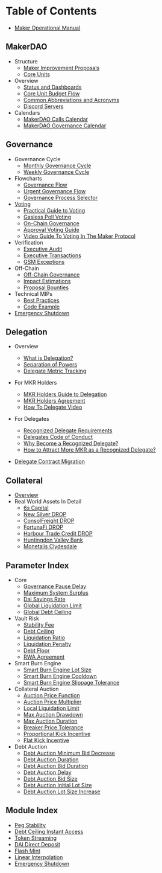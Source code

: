 # Table of Contents

* [Maker Operational Manual](README.md)

## MakerDAO
* Structure
  * [Maker Improvement Proposals](governance/mips.md)
  * [Core Units](core-units/core-units.md)
* Overview
  * [Status and Dashboards](protocol-status/protocol-and-dao-status.md)
  * [Core Unit Budget Flow](core-units/core-unit-budget-flow.md)
  * [Common Abbreviations and Acronyms](protocol-status/acronyms.md)
  * [Discord Servers](misc/discords.md)
* Calendars
  * [MakerDAO Calls Calendar](protocol-status/calls-calendar.md)
  * [MakerDAO Governance Calendar](protocol-status/governance-calendar.md)

## Governance
* Governance Cycle
  * [Monthly Governance Cycle](governance/monthly-governance-cycle.md)
  * [Weekly Governance Cycle](governance/weekly-governance-cycle.md)
* Flowcharts
  * [Governance Flow](governance/governance-flow.md)
  * [Urgent Governance Flow](governance/urgent-governance-flow.md)
  * [Governance Process Selector](governance/governance-process-selection-flow.md)
* [Voting](governance/voting-in-makerdao.md)
  * [Practical Guide to Voting](governance/practical-guide-voting.md)
  * [Gasless Poll Voting](governance/gasless-poll-voting.md)
  * [On-Chain Governance](governance/on-chain-governance.md)
  * [Approval Voting Guide](governance/approval-voting-guide.md)
  * [Video Guide To Voting In The Maker Protocol](governance/how-to-vote.md)
* Verification
  * [Executive Audit](governance/executive-audit.md)
  * [Executive Transactions](governance/executive-transaction-verification.md)
  * [GSM Exceptions](governance/gsm-exceptions.md)
* Off-Chain
  * [Off-Chain Governance](governance/off-chain-governance.md)
  * [Impact Estimations](governance/impact-estimations.md)
  * [Proposal Bounties](governance/proposal-bounties.md)
* Technical MIPs
  * [Best Practices](governance/technical-mips-development-best-practices.md)
  * [Code Example](governance/technical-mip-code-example.md)
* [Emergency Shutdown](governance/emergency-shutdown.md)  
## Delegation
  
* Overview

  * [What is Delegation?](delegation/what-is-delegation.md)
  * [Separation of Powers](delegation/separation-of-powers.md)
  * [Delegate Metric Tracking](delegation/delegate-metric-tracking.md)
* For MKR Holders
  * [MKR Holders Guide to Delegation](delegation/mkr-holder-guide.md)
  * [MKR Holders Agreement](delegation/mkr-holder-agreement.md)
  * [How To Delegate Video](delegation/mkr-holder-how-to-delegate.md)
* For Delegates  
  * [Recognized Delegate Requirements](delegation/recognized-delegate-requirements.md)
  * [Delegates Code of Conduct](delegation/delegates-code.md)
  * [Why Become a Recognized Delegate?](delegation/why-to-become-a-recognized-delegate.md)
  * [How to Attract More MKR as a Recognized Delegate?](delegation/delegate-attract-more-mkr.md)
* [Delegate Contract Migration](delegation/delegate-expiration.md)
  
## Collateral
* [Overview](collateral/collateral-overview.md)
* Real World Assets In Detail
  * [6s Capital](collateral/6s.md)
  * [New Silver DROP](collateral/new-silver.md)
  * [ConsolFreight DROP](collateral/consolfreight.md)
  * [FortunaFi DROP](collateral/fortunafi.md)
  * [Harbour Trade Credit DROP](collateral/harbour-trade.md)
  * [Huntingdon Valley Bank](collateral/hvbank.md)
  * [Monetalis Clydesdale](collateral/monetalis-clydesdale.md)
  
## Parameter Index

* Core
  * [Governance Pause Delay](parameter-index/core/param-gsm-pause-delay.md)
  * [Maximum System Surplus](parameter-index/core/param-system-surplus-buffer.md)
  * [Dai Savings Rate](parameter-index/core/param-dai-savings-rate.md)
  * [Global Liquidation Limit](parameter-index/core/param-global-liquidation-limit.md)
  * [Global Debt Ceiling](parameter-index/core/param-global-debt-ceiling.md)
* Vault Risk
  * [Stability Fee](parameter-index/vault-risk/param-stability-fee.md)
  * [Debt Ceiling](parameter-index/vault-risk/param-debt-ceiling.md)
  * [Liquidation Ratio](parameter-index/vault-risk/param-liquidation-ratio.md)
  * [Liquidation Penalty](parameter-index/vault-risk/param-liquidation-penalty.md)
  * [Debt Floor](parameter-index/vault-risk/param-debt-floor.md)
  * [RWA Agreement](parameter-index/vault-risk/param-rwa-agreement.md)
* Smart Burn Engine
  * [Smart Burn Engine Lot Size](parameter-index/surplus-auction/param-surplus-lot-size.md)
  * [Smart Burn Engine Cooldown](parameter-index/surplus-auction/param-surplus-cooldown.md)
  * [Smart Burn Engine Slippage Tolerance](parameter-index/surplus-auction/param-surplus-slippage-tolerance.md)
* Collateral Auction
  * [Auction Price Function](parameter-index/collateral-auction/param-auction-price-function.md)
  * [Auction Price Multiplier](parameter-index/collateral-auction/param-auction-price-multiplier.md)
  * [Local Liquidation Limit](parameter-index/collateral-auction/param-local-liquidation-limit.md)
  * [Max Auction Drawdown](parameter-index/collateral-auction/param-max-auction-drawdown.md)
  * [Max Auction Duration](parameter-index/collateral-auction/param-max-auction-duration.md)
  * [Breaker Price Tolerance](parameter-index/collateral-auction/param-breaker-price-tolerance.md)
  * [Proportional Kick Incentive](parameter-index/collateral-auction/param-proportional-kick-incentive.md)
  * [Flat Kick Incentive](parameter-index/collateral-auction/param-flat-kick-incentive.md)
* Debt Auction
  * [Debt Auction Minimum Bid Decrease](parameter-index/debt-auction/param-min-bid-decrease-flop.md)
  * [Debt Auction Duration](parameter-index/debt-auction/param-auction-duration-flop.md)
  * [Debt Auction Bid Duration](parameter-index/debt-auction/param-bid-duration-flop.md)
  * [Debt Auction Delay](parameter-index/debt-auction/param-debt-auction-delay.md)
  * [Debt Auction Bid Size](parameter-index/debt-auction/param-bid-size.md)
  * [Debt Auction Initial Lot Size](parameter-index/debt-auction/param-initial-lot-size.md)
  * [Debt Auction Lot Size Increase](parameter-index/debt-auction/param-lot-size-increase.md)


## Module Index
* [Peg Stability](module-index/module-psm.md)
* [Debt Ceiling Instant Access](module-index/module-dciam.md)
* [Token Streaming](module-index/module-token-streaming.md)
* [DAI Direct Deposit](module-index/module-dai-direct-deposit.md)
* [Flash Mint](module-index/module-flash-mint-module.md)
* [Linear Interpolation](module-index/module-lerp.md)
* [Emergency Shutdown](module-index/module-emergency-shutdown.md)
